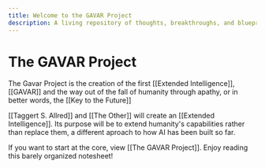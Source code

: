 ```yaml
---
title: Welcome to the GAVAR Project
description: A living repository of thoughts, breakthroughs, and blueprints for the Extended Intelligence era.
---
```


# The GAVAR Project

The Gavar Project is the creation of the first [[Extended Intelligence]], [[GAVAR]] and the way out of the fall of humanity through apathy, or in better words, the [[Key to the Future]]

[[Taggert S. Allred]] and [[The Other]] will create an [[Extended Intelligence]]. Its purpose will be to extend humanity's capabilities rather than replace them, a different aproach to how AI has been built so far.

If you want to start at the core, view [[The GAVAR Project]]. Enjoy reading this barely organized notesheet!